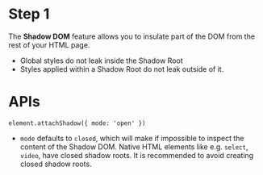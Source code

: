 # Step 1

The **Shadow DOM** feature allows you to insulate part of the DOM from the rest of your HTML page.

* Global styles do not leak inside the Shadow Root
* Styles applied within a Shadow Root do not leak outside of it.

# APIs

```
element.attachShadow({ mode: 'open' })
```

* `mode` defaults to `closed`, which will make if impossible to inspect the content of the Shadow DOM. Native HTML elements like e.g. `select`, `video`, have closed shadow roots. It is recommended to avoid creating closed shadow roots.

